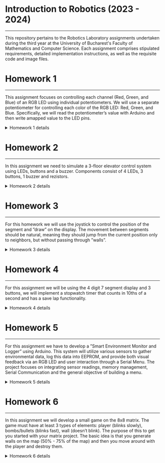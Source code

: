 # Introduction to Robotics (2023 - 2024)

---

This repository pertains to the Robotics Laboratory assignments undertaken during the third year at the University of Bucharest's Faculty of Mathematics and Computer Science. Each assignment comprises stipulated requirements, detailed implementation instructions, as well as the requisite code and image files.

# Homework 1

---

This assignment focuses on controlling each channel (Red, Green, and Blue) of an RGB LED using individual potentiometers. We will use a separate potentiometer for controlling each color of the RGB LED: Red, Green, and Blue. Specifically, we will read the potentiometer’s value with Arduino and then write amapped value to the LED pins.

<details>
<summary>Homework 1 details</summary>

To solve this assignment we will have a configuration like this:

![Homework 1 schema](https://github.com/TimiAndrei/IntroductionToRobotics/blob/main/Homework1/Homework1.png)
(Link to simulator: https://wokwi.com/projects/379468552305848321)

![Homework 1 setup](https://github.com/TimiAndrei/IntroductionToRobotics/blob/main/Homework1/Homework1_irl.jpeg)

This is the code we will have for this setup:

https://github.com/TimiAndrei/IntroductionToRobotics/blob/372f497a38467b5c5c651583c9a5b094905ad342/Homework1/Homework1.ino

Here is a video to see the working project: https://youtu.be/cOPk6X2yHXM

</details>

# Homework 2

---

In this assignment we need to simulate a 3-floor elevator control system using LEDs, buttons and a buzzer. Components consist of 4 LEDs, 3 buttons, 1 buzzer and rezistors.

<details>
<summary>Homework 2 details</summary>

-> Each of the 3 LEDs should represent one of the 3 floors. The LED corresponding to the current floor should light up. Additionally, another LED should represent the elevator’s operational state. It should blink when the elevator is moving and remain static when stationary.
(For the state LED I used an RGB led, having it blinking red when operating and remain static green when stationary)

-> Implement 3 buttons that represent the call buttons from the 3 floors. When pressed, the elevator should simulate movement towards the floor after a short interval (2-3 seconds).

-> The buzzer should sound briefly during the following scenarios:
– Elevator arriving at the desired floor (something resembling a ”cling”).
– Elevator doors closing and movement.

-> If the elevator is already at the desired floor, pressing the button for that floor should have no effect. Otherwise, after a button press, the elevator should ”wait for the doors to close” and then ”move” to the corresponding floor. If the elevator is in movement, it should either do nothing or it should stack its decision (get to the first programmed floor, open the doors, wait, close them and then go to the next desired floor).

To solve this assignment we will have a configuration like this:

![Homework 2 setup](https://github.com/TimiAndrei/IntroductionToRobotics/blob/372f497a38467b5c5c651583c9a5b094905ad342/Homework2/Homework2_irl.jpeg)

This is the code I used for this homework:

https://github.com/TimiAndrei/IntroductionToRobotics/blob/372f497a38467b5c5c651583c9a5b094905ad342/Homework2/Homework2.ino

Here is a video to see the working project: https://youtu.be/P__fKOr1wOE

</details>

# Homework 3

---

For this homework we will use the joystick to control the position of the segment and ”draw” on the display. The movement between segments should be natural, meaning they should jump from the current position only to neighbors, but without passing through ”walls”.

<details>
<summary>Homework 3 details</summary>
-> The initial position should be on the DP.

-> The current position always blinks (irrespective of the fact that the segment is on or off).

-> Use the joystick to move from one position to neighbors (see table for corresponding movement).

-> Short pressing the button toggles the segment state from ON to OFF or from OFF to ON.

-> Long pressing the button resets the entire display by turning all the segments OFF and moving the current position to the decimal point.

-> Must implement interrupts

-> Bonus: added sound when toggling

To solve this assignment we will have a configuration like this:
![Homework 3 setup](https://github.com/TimiAndrei/IntroductionToRobotics/blob/e6d21f2cb4b4ee777bc9788aa665f2287ef58528/Homework3/Homework3_irl.jpeg)

This is the code I used for this homework:

https://github.com/TimiAndrei/IntroductionToRobotics/blob/e6d21f2cb4b4ee777bc9788aa665f2287ef58528/Homework3/Homework3.ino

Here is a video to see the working project: https://youtu.be/dbHrMogH7ek

</details>

# Homework 4

---

For this assignment we will be using the 4 digit 7 segment display and 3 buttons, we will implement a stopwatch timer that counts in 10ths of a second and has a save lap functionality.

<details>
<summary>Homework 4 details</summary>
Requirements: 1 7-segment display, 3 buttons, resistors and wires

The starting value of the 4 digit 7 segment display should be ”000.0”. The buttons should have the following functionalities:

->Button 1: Start / pause.

->Button 2: Reset (if in pause mode). Reset saved laps (if in lap viewing mode).

->Button 3: Save lap (if in counting mode), cycle through last saved laps (up to 4 laps).

The workflow must look something like this:

-> Display shows ”000.0”. When pressing the Start button, the timer should start.

-> During timer counter, each time you press the lap button, you should save that timer’s value in memory (not persistent, it is OK to be deleted upon reset), up to 4 laps (or more if you want); pressing the 5th time should override the 1st saved one. If you press the reset button while timer works, nothing happens. If you press the pause button, the timer stops.

-> In Pause Mode, the lap flag button doesn’t work anymore. Pressing the reset button resets you to 000.0.

-> After reset, you can now press the flag buttons to cycle through the lap times. Each time you press the flag button, it takes you to the next saved lap. Pressing it continuously should cycle you through it continuously. Pressing the reset button while in this state resets all your flags and takes the timer back to ”000.0”.

To solve this assignment we will have a configuration like this:
![Homework 4 setup](https://github.com/TimiAndrei/IntroductionToRobotics/blob/809757adfea6264a6e7100d412fd9aabb7539e47/Homework4/Homework4_irl.jpeg)

This is the code I used for this homework:

https://github.com/TimiAndrei/IntroductionToRobotics/blob/809757adfea6264a6e7100d412fd9aabb7539e47/Homework4/Homework4.ino

Here is a video to see the working project: https://youtu.be/ajQxxiOyL9E

</details>

# Homework 5

---

For this assignment we have to develop a ”Smart Environment Monitor and Logger” using Arduino. This system will utilize various sensors to gather environmental data, log this data into EEPROM, and provide both visual feedback via an RGB LED and user interaction through a Serial Menu. The project focuses on integrating sensor readings, memory management, Serial Communication and the general objective of building a menu.

<details>
<summary>Homework 5 details</summary>
Requirements:Ultrasonic Sensor (HC-SR04), LDR (Light-Dependent Resistor), RGB LED, resistors and wires

Menu Structure:

1. Sensor Settings // Go to submenu
   1.1 Sensors Sampling Interval. Here you should be prompted for a value between 1 and 10 seconds. Use this value as a sampling rate for the sensors. You can read a separate value for each or have the same for both.

   1.2 Ultrasonic Alert Threshold. Here you should be prompted for a threshold value for the ultrasonic sensor. You can decide if that is the min or max value (you can signal that something is too close). When sensor value exceeds the threshold value, an alert should be given. This can be in the form of a message. If the LED is set to Automatic Mode (see section 4.2), it should also turn red if any of the sensors are outside the value.

   1.3 LDR Alert Threshold. Here you should be prompted for a threshold value for the LDR sensor. You can decide if that is the min or max value (for example, it could signal that night is coming). When sensor value exceeds the threshold value, an alert should be given. This can be in the form of a message. If the LED is set to Automatic Mode (see section 4.2), it should also turn red if any of the sensors are outside the value.

   1.4 Back // Return to main menu

2. Reset Logger Data. Should print a message, promting if you to confirm to delete all data. Something like ”are you sure?”, followed by the submenu with YES or NO. You can reset both sensor data at the same time, or you can do it individually. Your choice. Individually makes more sense, but I’m trying to simplify the homework.
   2.1 Yes.

   2.2 No.

3. System Status // Check current status and health
   3.1 Current Sensor Readings. Continuously print sensor readings at the set sampling rate, from all sensors. Make sure you have a way to exit this (such as pressing a specific key) and inform the user of this method through a message.

   3.2 Current Sensor Settings. Displays the sampling rate and threshold value for all sensors.

   3.3 Display Logged Data. Displays last 10 sensor readings for all sensors. (or be creative and do it another way).

   3.2 Back. Return to Main menu.

4. RGB LED Control // Go to submenu
   4.1 Manual Color Control. Set the RGB colors manually. You decide how to input them, either by making an option for each channel, or by putting a string etc. If you expect a specific format, make sure to inform the user.

   4.2 LED: Toggle Automatic ON/OFF. If automatic mode is ON, then the led color should be GREEN when all sensors value do not exceed threshold values (aka no alert) and RED when there is an alert (aka ANY sensor value exceeds the threshold). When automatic mode is OFF, then the LED should use the last saved RGB values.

   4.3 Back // Return to main menu

To solve this assignment we will have a configuration like this:
![Homework 5 setup](https://github.com/TimiAndrei/IntroductionToRobotics/blob/b84167a92b1c72e83667ad7f2c28414c1e6615f7/Homework5/homework5_irl.jpeg)

This is the code I used for this homework:

https://github.com/TimiAndrei/IntroductionToRobotics/blob/b84167a92b1c72e83667ad7f2c28414c1e6615f7/Homework5/Homework5.ino

Here is a video to see the working project: https://youtu.be/OSp2aD8tyY4

</details>

# Homework 6

---

In this assignment we will develop a small game on the 8x8 matrix. The game must have at least 3 types of elements: player (blinks slowly), bombs/bullets (blinks fast), wall (doesn’t blink). The purpose of this to get you started with your matrix project. The basic idea is that you generate walls on the map (50% - 75% of the map) and then you move around with the player and destroy them.

<details>
<summary>Homework 6 details</summary>
Requirements:Joystick, 8x8 LED Matrix, MAX7219, buzzer, resistors and wires

The map is generated after the player position is determined randomly, the walls are also generated randomly based on the seed gathered from the floating value of A3 pin.

The player will cast a bullet in the direction it last moved if the joystick button is pushed.

At the end of the game, if all walls are destroyed, a GJ! message is displayed.

To solve this assignment we will have a configuration like this:
![Homework 6 setup](https://github.com/TimiAndrei/IntroductionToRobotics/blob/f3a6cc037e525e7da3d60fd97c77c267d958d6e9/Homework6/Homework6_irl.jpeg)

This is the code I used for this homework:

https://github.com/TimiAndrei/IntroductionToRobotics/blob/f3a6cc037e525e7da3d60fd97c77c267d958d6e9/Homework6/Homework6.ino

Here is a video to see the working project: https://youtu.be/76gSHXKCoBI

</details>
